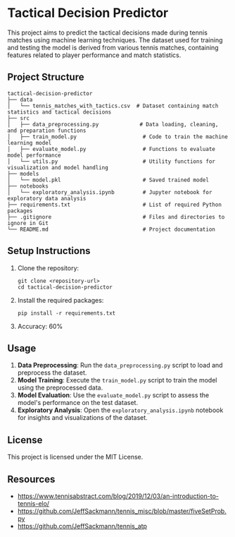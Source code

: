 # Tactical Decision Predictor

This project aims to predict the tactical decisions made during tennis matches using machine learning techniques. The dataset used for training and testing the model is derived from various tennis matches, containing features related to player performance and match statistics.

## Project Structure

```
tactical-decision-predictor
├── data
│   └── tennis_matches_with_tactics.csv  # Dataset containing match statistics and tactical decisions
├── src
│   ├── data_preprocessing.py             # Data loading, cleaning, and preparation functions
│   ├── train_model.py                     # Code to train the machine learning model
│   ├── evaluate_model.py                  # Functions to evaluate model performance
│   └── utils.py                           # Utility functions for visualization and model handling
├── models
│   └── model.pkl                          # Saved trained model
├── notebooks
│   └── exploratory_analysis.ipynb         # Jupyter notebook for exploratory data analysis
├── requirements.txt                       # List of required Python packages
├── .gitignore                             # Files and directories to ignore in Git
└── README.md                              # Project documentation
```

## Setup Instructions

1. Clone the repository:
   ```
   git clone <repository-url>
   cd tactical-decision-predictor
   ```

2. Install the required packages:
   ```
   pip install -r requirements.txt
   ```


3. Accuracy: 60%

## Usage

1. **Data Preprocessing**: Run the `data_preprocessing.py` script to load and preprocess the dataset.
2. **Model Training**: Execute the `train_model.py` script to train the model using the preprocessed data.
3. **Model Evaluation**: Use the `evaluate_model.py` script to assess the model's performance on the test dataset.
4. **Exploratory Analysis**: Open the `exploratory_analysis.ipynb` notebook for insights and visualizations of the dataset.

## License

This project is licensed under the MIT License.
## Resources
- https://www.tennisabstract.com/blog/2019/12/03/an-introduction-to-tennis-elo/
- https://github.com/JeffSackmann/tennis_misc/blob/master/fiveSetProb.py
- https://github.com/JeffSackmann/tennis_atp
